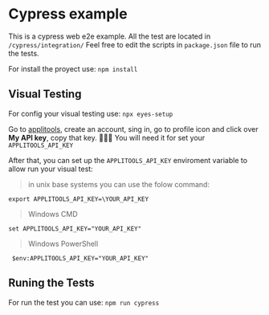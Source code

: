 # Cypress example
This is a cypress web e2e example. All the test are located in `/cypress/integration/`
Feel free to edit the scripts in `package.json` file to run the tests.

For install the proyect use:
  `npm install`

## Visual Testing
For config your visual testing use: `npx eyes-setup`

Go to [applitools](https://eyes.applitools.com), create an account, sing in, go to profile icon and click over **My API key**, copy that key. 🕵🏾‍♀️ You will need it for set your `APPLITOOLS_API_KEY`

After that, you can set up the `APPLITOOLS_API_KEY` enviroment variable to allow run your visual test:

> in unix base systems you can use the folow command:

`export APPLITOOLS_API_KEY=\YOUR_API_KEY`

> Windows CMD

`set APPLITOOLS_API_KEY="YOUR_API_KEY"`

> Windows PowerShell

` $env:APPLITOOLS_API_KEY="YOUR_API_KEY"`


## Runing the Tests

For run the test you can use:
  `npm run cypress`
